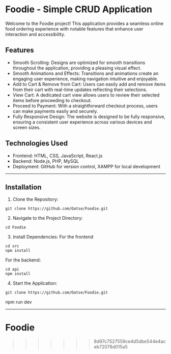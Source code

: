 # Foodie - Simple CRUD Application

Welcome to the Foodie project! This application provides a seamless online food ordering experience with notable features that enhance user interaction and accessibility.

## Features
 - Smooth Scrolling: Designs are optimized for smooth transitions throughout the application, providing a pleasing visual effect.
 - Smooth Animations and Effects: Transitions and animations create an engaging user experience, making navigation intuitive and enjoyable.
 - Add to Cart & Remove from Cart: Users can easily add and remove items from their cart with real-time updates reflecting their selections.
 - View Cart: A dedicated cart view allows users to review their selected items before proceeding to checkout.
 - Proceed to Payment: With a straightforward checkout process, users can make payments easily and securely.
 - Fully Responsive Design: The website is designed to be fully responsive, ensuring a consistent user experience across various devices and screen sizes.

## Technologies Used
 - Frontend: HTML, CSS, JavaScript, React.js
 - Backend: Node.js, PHP, MySQL
 - Deployment: GitHub for version control, XAMPP for local development

---

## Installation

1. Clone the Repository:
````
git clone https://github.com/Oatse/Foodie.git
````
2. Navigate to the Project Directory:
````
cd Foodie
````
3. Install Dependencies:
For the frontend
````
cd src  
npm install
````
For the backend:

````
cd api  
npm install
````
4. Start the Application:
````
git clone https://github.com/Oatse/Foodie.git
````
npm run dev
  
---

# Foodie
>>>>>>> 8d97c7527559ce4d5dbe544e4aceb72078d015a5

